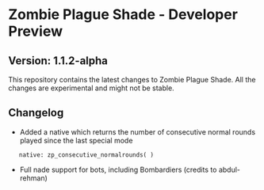 # Zombie Plague Shade - Developer Preview
## Version: 1.1.2-alpha

This repository contains the latest changes to Zombie Plague Shade. All the changes are experimental and might not be stable.

## Changelog

- Added a native which returns the number of consecutive normal rounds played since the last special mode
```
   native: zp_consecutive_normalrounds( )
```
- Full nade support for bots, including Bombardiers (credits to abdul-rehman)
